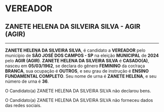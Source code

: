 # VEREADOR
## ZANETE HELENA DA SILVEIRA SILVA - AGIR (AGIR)
---
**ZANETE HELENA DA SILVEIRA SILVA**, é candidato a **VEREADOR** pelo município de **SÃO JOSÉ DOS CAMPOS - SP** na eleição **MUNICIPAL** de **2024** pelo **AGIR (AGIR)**.
**ZANETE HELENA DA SILVEIRA SILVA** é **CASADO(A)**, nasceu em **05/03/1962**, se declara do gênero **FEMININO** da cor/raça **BRANCA**, sua ocupação é **OUTROS**, e seu grau de instrução é **ENSINO FUNDAMENTAL COMPLETO**.
Seu nome de urna é **ZANETE HELENA**, e seu número de urna é **36**.

O Candidato(a) ZANETE HELENA DA SILVEIRA SILVA não declarou bens.


O Candidato(a) ZANETE HELENA DA SILVEIRA SILVA não forneceu dados das redes sociais.